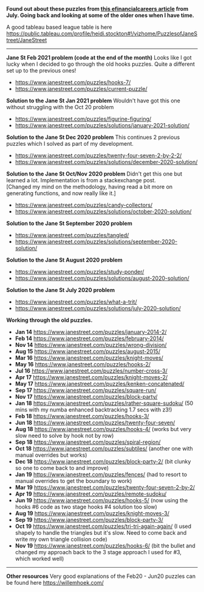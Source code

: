 **Found out about these puzzles from <a href="https://www.efinancialcareers.co.uk/news/2020/07/how-to-get-a-job-at-jane-street">this efinancialcareers article</a> from July. Going back and looking at some of the older ones when I have time.**

A good tableau based league table is here 
https://public.tableau.com/profile/heidi.stockton#!/vizhome/PuzzlesofJaneStreet/JaneStreet
<hr>

**Jane St Feb 2021 problem (code at the end of the month)**
Looks like I got lucky when I decided to go through the old hooks puzzles. Quite a different set up to the previous ones!
* https://www.janestreet.com/puzzles/hooks-7/
* https://www.janestreet.com/puzzles/current-puzzle/

**Solution to the Jane St Jan 2021 problem** 
Wouldn't have got this one without struggling with the Oct 20 problem
* https://www.janestreet.com/puzzles/figurine-figuring/
* https://www.janestreet.com/puzzles/solutions/january-2021-solution/

**Solution to the Jane St Dec 2020 problem** 
This continues 2 previous puzzles which I solved as part of my development.
* https://www.janestreet.com/puzzles/twenty-four-seven-2-by-2-2/
* https://www.janestreet.com/puzzles/solutions/december-2020-solution/


**Solution to the Jane St Oct/Nov 2020 problem** 
Didn't get this one but learned a lot. Implementation is from a stackexchange post. <br>
[Changed my mind on the methodology, having read a bit more on generating functions, and now really like it.]
* https://www.janestreet.com/puzzles/candy-collectors/
* https://www.janestreet.com/puzzles/solutions/october-2020-solution/

**Solution to the Jane St September 2020 problem** 
* https://www.janestreet.com/puzzles/tangled/
* https://www.janestreet.com/puzzles/solutions/september-2020-solution/

**Solution to the Jane St August 2020 problem** 
* https://www.janestreet.com/puzzles/study-ponder/ 
* https://www.janestreet.com/puzzles/solutions/august-2020-solution/


**Solution to the Jane St July 2020 problem** 
* https://www.janestreet.com/puzzles/what-a-trit/ 
* https://www.janestreet.com/puzzles/solutions/july-2020-solution/

**Working through the old puzzles.** 
* **Jan 14** https://www.janestreet.com/puzzles/january-2014-2/ 
* **Feb 14** https://www.janestreet.com/puzzles/february-2014/
* **Nov 14** https://www.janestreet.com/puzzles/wrong-division/
* **Aug 15** https://www.janestreet.com/puzzles/august-2015/
* **Mar 16** https://www.janestreet.com/puzzles/knight-moves/
* **May 16** https://www.janestreet.com/puzzles/hooks-2/
* **Jul 16** https://www.janestreet.com/puzzles/number-cross-3/
* **Apr 17** https://www.janestreet.com/puzzles/knight-moves-2/
* **May 17** https://www.janestreet.com/puzzles/kenken-concatenated/
* **Sep 17** https://www.janestreet.com/puzzles/square-run/
* **Nov 17** https://www.janestreet.com/puzzles/block-party/ 
* **Jan 18** https://www.janestreet.com/puzzles/rather-square-sudoku/ (50 mins with my numba enhanced backtracking 1.7 secs with z3!)
* **Feb 18** https://www.janestreet.com/puzzles/hooks-3/
* **Jun 18** https://www.janestreet.com/puzzles/twenty-four-seven/
* **Aug 18** https://www.janestreet.com/puzzles/hooks-4/ (works but very slow need to solve by hook not by row)
* **Sep 18** https://www.janestreet.com/puzzles/spiral-region/
* **Oct 18** https://www.janestreet.com/puzzles/subtiles/ (another one with manual overrides but works)
* **Dec 18** https://www.janestreet.com/puzzles/block-party-2/ (bit clunky so one to come back to and improve)
* **Jan 19** https://www.janestreet.com/puzzles/fences/ (had to resort to manual overrides to get the boundary to work)
* **Mar 19** https://www.janestreet.com/puzzles/twenty-four-seven-2-by-2/
* **Apr 19** https://www.janestreet.com/puzzles/remote-sudoku/
* **Jun 19** https://www.janestreet.com/puzzles/hooks-5/ (now using the hooks #6 code as two stage hooks #4 solution too slow) 
* **Aug 19** https://www.janestreet.com/puzzles/knight-moves-3/
* **Sep 19** https://www.janestreet.com/puzzles/block-party-3/ 
* **Oct 19** https://www.janestreet.com/puzzles/tri-tri-again-again/ (I used shapely to handle the triangles but it's slow. Need to come back and write my own triangle collision code)
* **Nov 19** https://www.janestreet.com/puzzles/hooks-6/ (bit the bullet and changed my approach back to the 3 stage approach I used for #3, which worked well)

<hr>

**Other resources**
Very good explanations of the Feb20 - Jun20 puzzles can be found here https://willemhoek.com/
